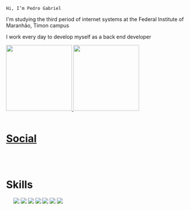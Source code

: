 `Hi, I’m Pedro Gabriel` 

I'm studying the third period of internet systems at the Federal Institute of Maranhão, Timon campus

I work every day to develop myself as a back end developer

<div>
  <a href="https://github.com/LPeter-nm">
  <img height="180em" src="https://github-readme-stats.vercel.app/api?username=LPeter-nm&show_icons=true&theme=dark"/>
  <img height="180em" src="https://github-readme-stats.vercel.app/api/top-langs/?username=LPeter-nm&layout=donut&theme=dark"/>
</div>

<br>

<div>
    <h1>Social</h1>
    <a href="https://www.instagram.com/pedin_nm/" target="_blank" > <img src="https://img.shields.io/badge/Instagram-E4405F?style=for-the-badge&logo=instagram&logoColor=white" alt=""></a>
    <a href="https://www.linkedin.com/in/pedro-gabriel-488a05284/" target="_blank" > <img src="https://img.shields.io/badge/LinkedIn-0077B5?style=for-the-badge&logo=linkedin&logoColor=white" alt=""></a>
    <a href="https://wa.me/55988242498" target="_blank" > <img src="https://img.shields.io/badge/WhatsApp-25D366?style=for-the-badge&logo=whatsapp&logoColor=white" alt=""></a>
</div>

<br>
<div>
  <h1>Skills</h1>
  <img src="https://img.shields.io/badge/HTML-239120?style=for-the-badge&logo=html5&logoColor=white" alt="">
  <img src="https://img.shields.io/badge/CSS-239120?&style=for-the-badge&logo=css3&logoColor=white" alt="">
  <img src="https://img.shields.io/badge/JavaScript-F7DF1E?style=for-the-badge&logo=javascript&logoColor=black" alt="">
  <img src="https://img.shields.io/badge/Node.js-43853D?style=for-the-badge&logo=node.js&logoColor=white" alt="">
  <img src="https://img.shields.io/badge/TypeScript-007ACC?style=for-the-badge&logo=typescript&logoColor=white" alt="">
  <img src="https://img.shields.io/badge/Express.js-404D59?style=for-the-badge">
  <img src="https://img.shields.io/badge/Bootstrap-563D7C?style=for-the-badge&logo=bootstrap&logoColor=white">
  <img src="https://img.shields.io/badge/MySQL-00000F?style=for-the-badge&logo=mysql&logoColor=white">
  <img src="https://img.shields.io/badge/PostgreSQL-316192?style=for-the-badge&logo=postgresql&logoColor=white">
  <img src="https://img.shields.io/badge/Prisma-3982CE?style=for-the-badge&logo=Prisma&logoColor=white">
  <img src="https://img.shields.io/badge/GIT-E44C30?style=for-the-badge&logo=git&logoColor=white">
  <img src="https://img.shields.io/badge/MongoDB-4EA94B?style=for-the-badge&logo=mongodb&logoColor=white">
</div>
